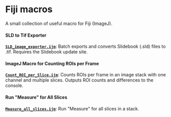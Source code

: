 # Fiji macros
A small collection of useful macro for Fiji (ImageJ).

#### SLD to Tif Exporter
**[`SLD_image_exporter.ijm`](SLD%20image%20exporter.ijm)**: Batch exports and converts Slidebook (.sld) files to .tif. Requires the Slidebook update site.

#### ImageJ Macro for Counting ROIs per Frame
**[`Count_ROI_per_Slice.ijm`](Count_ROI_per_Slice.ijm)**: Counts ROIs per frame in an image stack with one channel and multiple slices. Outputs ROI counts and differences to the console.

#### Run "Measure" for All Slices
**[`Measure_all_slices.ijm`](Measure%all%slices.ijm)**:  Run "Measure" for all slices in a stack.
